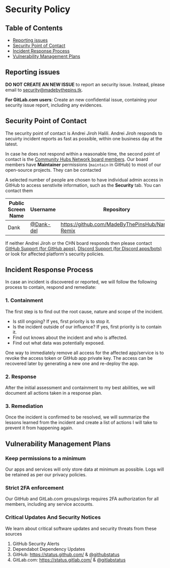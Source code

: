 # Security Policy

## Table of Contents

* [Reporting issues](#reporting-issues)
* [Security Point of Contact](#security-point-of-contact)
* [Incident Response Process](#process)
* [Vulnerability Management Plans](#vulnerability-management)

## Reporting issues

**DO NOT CREATE AN NEW ISSUE** to report an security issue. Instead, please email to <security@madebythepins.tk>.

**For GitLab.com users**: Create an new confidential issue, containing your security issue report, including any evidences.

## Security Point of Contact

The security point of contact is Andrei Jiroh Halili. Andrei Jiroh responds to secuirty incident reports as fast as possible, within one business day at the latest.

In case he does not respond within a reasonable time, the second point of contact is the [Community Hubs Network board members](https://github.com/MadeByThePinsHub/Community-Hubs-Network-Board). Our board members have **Maintainer** permissions (`maintain` in GitHub) to most of our open-source projects.
They can be contacted

A selected number of people are chosen to have individual admin access in GitHub to access senstivite information, such as the **Security** tab. You can
contact them

| Public Screen Name | Username | Repository | Email
| --- | --- | --- | --- |
| Dank | [@Dank-del](https://github.com/Dank-del) | <https://github.com/MadeByThePinsHub/Nana-Remix> | <dankguy@madebythepins.tk>

If neither Andrei Jiroh or the CHN board responds then please contact [GitHub Support (for GitHub apps)](support@github.com), [DIscord Support (for Discord apps/bots)](support@discord.com) or look for affected platform's security policies.

<a name="process"></a>
## Incident Response Process

In case an incident is discovered or reported, we will follow the following
process to contain, respond and remediate:

### 1. Containment

The first step is to find out the root cause, nature and scope of the incident.

- Is still ongoing? If yes, first priority is to stop it.
- Is the incident outside of our influence? If yes, first priority is to contain it.
- Find out knows about the incident and who is affected.
- Find out what data was potentially exposed.

One way to immediately remove all access for the affected app/service is to revoke the
access token or GitHub app private key. The access can be recovered later
by generating a new one and re-deploy the app.

### 2. Response

After the initial assessment and containment to my best abilities, we will
document all actions taken in a response plan.

### 3. Remediation

Once the incident is confirmed to be resolved, we will summarize the lessons
learned from the incident and create a list of actions I will take to prevent
it from happening again.

<a name="vulnerability-management"></a>
## Vulnerability Management Plans

### Keep permissions to a minimum

Our apps and services will only store data at minimum as possible. Logs will be retained
as per our privacy policies.

### Strict 2FA enforcement

Our GitHub and GitLab.com groups/orgs requires 2FA authorization
for all members, including any service accounts.

### Critical Updates And Security Notices

We learn about critical software updates and security threats from these sources

1. GitHub Security Alerts
2. Dependabot Dependency Updates
3. GitHub: https://status.github.com/ & [@githubstatus](https://twitter.com/githubstatus)
4. GitLab.com: https://status.gitlab.com/ & [@gitlabstatus](https://twitter.com/gitlabstatus)
